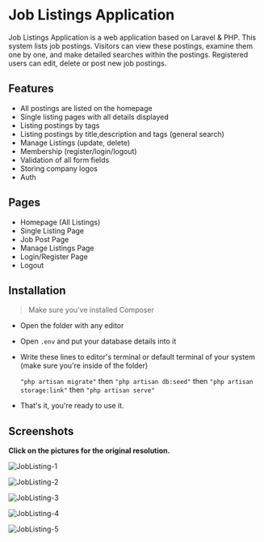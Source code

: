 # Job Listings Application
Job Listings Application is a web application based on Laravel & PHP. This system lists job postings. Visitors can view these postings, examine them one by one, and make detailed searches within the postings. Registered users can edit, delete or post new job postings.

## Features
- All postings are listed on the homepage
- Single listing pages with all details displayed
- Listing postings by tags
- Listing postings by title,description and tags (general search)
- Manage Listings (update, delete)
- Membership (register/login/logout)
- Validation of all form fields
- Storing company logos
- Auth

## Pages
- Homepage (All Listings)
- Single Listing Page  
- Job Post Page
- Manage Listings Page
- Login/Register Page
- Logout

## Installation
> Make sure you've installed Composer
- Open the folder with any editor
- Open ` .env ` and put your database details into it
- Write these lines to editor's terminal or default terminal of your system (make sure you're inside of the folder)  

   ` "php artisan migrate" ` then ` "php artisan db:seed" ` then ` "php artisan storage:link" ` then ` "php artisan serve" `

- That's it, you're ready to use it.

## Screenshots
**Click on the pictures for the original resolution.**

![JobListing-1](https://user-images.githubusercontent.com/8729215/179047099-cda08306-f456-4652-8537-ab322e03e749.png)

![JobListing-2](https://user-images.githubusercontent.com/8729215/179047104-9d7451e3-c62e-40c5-b78a-33bcc9cc54ea.png)

![JobListing-3](https://user-images.githubusercontent.com/8729215/179047110-acde887c-0842-4788-9b60-a61be1e3318f.png)

![JobListing-4](https://user-images.githubusercontent.com/8729215/179047127-00fec5a0-28fd-45ba-91ab-088f9d9f844e.png)

![JobListing-5](https://user-images.githubusercontent.com/8729215/179047136-4826e803-20b9-4ebb-a116-0bc0f230a35d.png)
